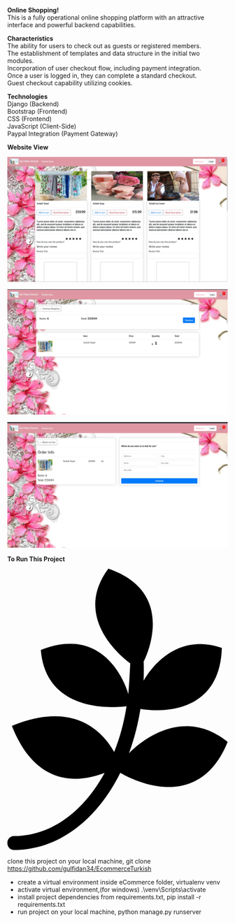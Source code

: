 <strong>Online Shopping!</strong><br>
This is a fully operational online shopping platform with an attractive interface and powerful backend capabilities.

<strong>Characteristics</strong><br>
The ability for users to check out as guests or registered members.<br>
The establishment of templates and data structure in the initial two modules.<br>
Incorporation of user checkout flow, including payment integration.<br>
Once a user is logged in, they can complete a standard checkout.<br>
Guest checkout capability utilizing cookies.<br>

<strong>Technologies</strong><br>
Django (Backend)<br>
Bootstrap (Frontend)<br>
CSS (Frontend)<br>
JavaScript (Client-Side)<br>
Paypal Integration (Payment Gateway)<br>





<strong>Website View</strong>

![Home Page](preview/homepage.jpg)


![Cart](preview/checkoutpage.jpg)


![Summary](preview/summary-payment.jpg)




<strong>To Run This Project</strong> <br>
<svg xmlns="http://www.w3.org/2000/svg" viewBox="0 0 384 512"><!--! Font Awesome Pro 6.4.0 by @fontawesome - https://fontawesome.com License - https://fontawesome.com/license (Commercial License) Copyright 2023 Fonticons, Inc. --><path d="M384 312.7c-55.1 136.7-187.1 54-187.1 54-40.5 81.8-107.4 134.4-184.6 134.7-16.1 0-16.6-24.4 0-24.4 64.4-.3 120.5-42.7 157.2-110.1-41.1 15.9-118.6 27.9-161.6-82.2 109-44.9 159.1 11.2 178.3 45.5 9.9-24.4 17-50.9 21.6-79.7 0 0-139.7 21.9-149.5-98.1 119.1-47.9 152.6 76.7 152.6 76.7 1.6-16.7 3.3-52.6 3.3-53.4 0 0-106.3-73.7-38.1-165.2 124.6 43 61.4 162.4 61.4 162.4.5 1.6.5 23.8 0 33.4 0 0 45.2-89 136.4-57.5-4.2 134-141.9 106.4-141.9 106.4-4.4 27.4-11.2 53.4-20 77.5 0 0 83-91.8 172-20z"/></svg> clone this project on your local machine,
git clone https://github.com/gulfidan34/EcommerceTurkish <br>
* create a virtual environment inside eCommerce folder,
virtualenv venv
* activate virtual environment,(for windows)
.\venv\Scripts\activate  <br>
* install project dependencies from requirements.txt,
pip install -r requirements.txt <br>
* run project on your local machine,
python manage.py runserver <br>
